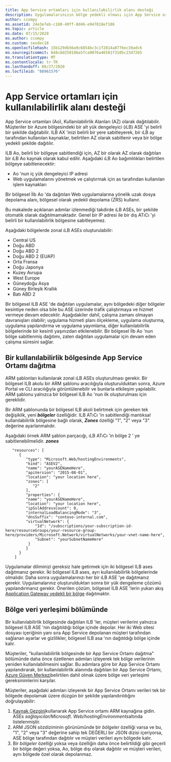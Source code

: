 ```yaml
---
title: App Service ortamları için kullanılabilirlik alanı desteği
description: Uygulamalarınızın bölge yedekli olması için App Service ortamlarınızı dağıtmayı öğrenin.
author: ccompy
ms.assetid: 24e3e7eb-c160-49ff-8d46-e947818ef186
ms.topic: article
ms.date: 07/15/2020
ms.author: ccompy
ms.custom: seodec18
ms.openlocfilehash: 15b129db56a9c6854bc3c1f2814a8776ec39adc6
ms.sourcegitcommit: 648c8d250106a5fca9076a46581f3105c23d7265
ms.translationtype: MT
ms.contentlocale: tr-TR
ms.lasthandoff: 08/27/2020
ms.locfileid: "88961576"
---
```

# <a name="availability-zone-support-for-app-service-environments"></a>App Service ortamları için kullanılabilirlik alanı desteği

App Service ortamları (Ao), Kullanılabilirlik Alanları (AZ) olarak dağıtılabilir.  Müşteriler bir Azure bölgesindeki bir alt yük dengeleyici (ıLB) ASE 'yi belirli bir şekilde dağıtabilir. ILB AX 'inizi belirli bir yere sabitleyerek, bir ıLB ay tarafından kullanılan kaynaklar, belirtilen AZ olarak sabitlenir veya bir bölge yedekli şekilde dağıtılır.  

ILB Ao, belirli bir bölgeye sabitlendiği için, AZ bir olarak AZ olarak dağıtılan bir ıLB Ao kaynak olarak kabul edilir. Aşağıdaki ıLB Ao bağımlılıkları belirtilen bölgeye sabitlenecektir:

- Ao 'nun iç yük dengeleyici IP adresi
- Web uygulamalarını yönetmek ve çalıştırmak için as tarafından kullanılan işlem kaynakları

Bir bölgesel İlb Ao 'da dağıtılan Web uygulamalarına yönelik uzak dosya depolama alanı, bölgesel olarak yedekli depolama (ZRS) kullanır.

Bu makalede açıklanan adımlar izlenmediği takdirde ıLB ASEs, bir şekilde otomatik olarak dağıtılmamaktadır. Genel bir IP adresi ile bir dış ATıCı 'yi belirli bir kullanılabilirlik bölgesine sabitleyemez. 

Aşağıdaki bölgelerde zonal ıLB ASEs oluşturulabilir:

- Central US
- Doğu ABD
- Doğu ABD 2
- Doğu ABD 2 (EUAP)
- Orta Fransa 
- Doğu Japonya
- Kuzey Avrupa
- West Europe
- Güneydoğu Asya
- Güney Birleşik Krallık
- Batı ABD 2

Bir bölgesel ILB ASE 'de dağıtılan uygulamalar, aynı bölgedeki diğer bölgeler kesintiye neden olsa bile bu ASE üzerinde trafik çalıştırmaya ve hizmet vermeye devam edecektir.  Aşağıdakiler dahil, çalışma zamanı olmayan davranışları olabilir; uygulama hizmeti planı ölçekleme, uygulama oluşturma, uygulama yapılandırma ve uygulama yayımlama, diğer kullanılabilirlik bölgelerinde bir kesinti yaşınızdan etkilenebilir. Bir bölgesel İlb Ao 'nun bölge sabitlenmiş dağıtımı, zaten dağıtılan uygulamalar için devam eden çalışma süresini sağlar.

## <a name="how-to-deploy-an-app-service-environment-in-an-availability-zone"></a>Bir kullanılabilirlik bölgesinde App Service Ortamı dağıtma ##

ARM şablonları kullanılarak zonal ıLB ASEs oluşturulması gerekir. Bir bölgesel ILB akolu bir ARM şablonu aracılığıyla oluşturulduktan sonra, Azure Portal ve CLI aracılığıyla görüntülenebilir ve bunlarla etkileşim yapılabilir.  ARM şablonu yalnızca bir bölgesel ILB Ao 'nun ilk oluşturulması için gereklidir.

Bir ARM şablonunda bir bölgesel ILB akoli belirtmek için gereken tek değişiklik, yeni ***bölgeler*** özelliğidir. ILB ATıCı 'in sabitlendiği mantıksal kullanılabilirlik bölgesine bağlı olarak, ***Zones*** özelliği "1", "2" veya "3" değerine ayarlanmalıdır.

Aşağıdaki örnek ARM şablon parçacığı, ıLB ATıCı 'in bölge 2 ' ye sabitlenebilmelidir. ***zones***

```
   "resources": [
      {
         "type": "Microsoft.Web/hostingEnvironments",
         "kind": "ASEV2",
         "name": "yourASENameHere",
         "apiVersion": "2015-08-01",
         "location": "your location here",
         "zones": [
            "2"
         ],
         "properties": {
         "name": "yourASENameHere",
         "location": "your location here",
         "ipSslAddressCount": 0,
         "internalLoadBalancingMode": "3",
         "dnsSuffix": "contoso-internal.com",
         "virtualNetwork": {
             "Id": "/subscriptions/your-subscription-id-here/resourceGroups/your-resource-group-here/providers/Microsoft.Network/virtualNetworks/your-vnet-name-here",
             "Subnet": "yourSubnetNameHere"
          }
         }
      }
    ]
```

Uygulamalar diliminizi gereksiz hale getirmek için iki bölgesel ILB ases dağıtmanız gerekir. İki bölgesel ILB ases, ayrı kullanılabilirlik bölgelerinde olmalıdır. Daha sonra uygulamalarınızı her bir ıLB ASE 'ye dağıtmanız gerekir. Uygulamalarınız oluşturulduktan sonra bir yük dengeleme çözümü yapılandırmanız gerekir. Önerilen çözüm, bölgesel ILB ASE 'lerin yukarı akış [Application Gateway yedekli bir bölge](../../application-gateway/application-gateway-autoscaling-zone-redundant.md) dağıtmaktır. 

## <a name="in-region-data-residency"></a>Bölge veri yerleşimi bölümünde ##

Bir kullanılabilirlik bölgesinde dağıtılan ILB 'ler, müşteri verilerini yalnızca bölgesel ILB ASE 'nin dağıtıldığı bölge içinde depolar. Her iki Web sitesi dosyası içeriğinin yanı sıra App Service depolanan müşteri tarafından sağlanan ayarlar ve gizlilikler, bölgesel ILB asa 'nın dağıtıldığı bölge içinde kalır.

Müşteriler, "kullanılabilirlik bölgesinde bir App Service Ortamı dağıtma" bölümünde daha önce özetlenen adımları izleyerek tek bölge verilerinin yeniden kullanılabilmesini sağlar. Bu adımlara göre bir App Service Ortamı yapılandırarak, bir kullanılabilirlik alanında dağıtılan bir App Service Ortamı, [Azure Güven Merkezi](https://azuredatacentermap.azurewebsites.net/)belirtilen dahil olmak üzere bölge veri yerleşimi gereksinimlerini karşılar.

Müşteriler, aşağıdaki adımları izleyerek bir App Service Ortamı verileri tek bir bölgede depolamak üzere düzgün bir şekilde yapılandırıldığını doğrulayabilir: 

1. [Kaynak Gezgini](https://resources.azure.com)kullanarak App Service ortamı ARM kaynağına gidin.  ASEs *sağlayıcılar/Microsoft. Web/hostingEnvironments*altında listelenmiştir.
2. ARM JSON sözdiziminin görünümünde bir *bölgeler* özelliği varsa ve bu, "1", "2" veya "3" değerine sahip tek DEĞERLI bir JSON dizisi içeriyorsa, ASE bölge tarafından dağıtılır ve müşteri verileri aynı bölgede kalır.
2. Bir *bölgeler* özelliği yoksa veya özelliğin daha önce belirtildiği gibi geçerli bir bölge değeri yoksa, Ao, bölge dışı olarak dağıtılır ve müşteri verileri, aynı bölgede özel olarak depolanmaz.